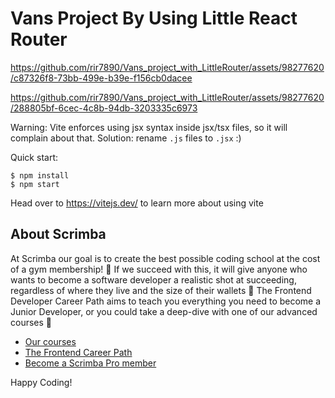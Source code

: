# Vans Project By Using Little React Router



https://github.com/rir7890/Vans_project_with_LittleRouter/assets/98277620/c87326f8-73bb-499e-b39e-f156cb0dacee



https://github.com/rir7890/Vans_project_with_LittleRouter/assets/98277620/288805bf-6cec-4c8b-94db-3203335c6973



Warning: Vite enforces using jsx syntax inside jsx/tsx files, so it will complain about that. Solution: rename `.js` files to `.jsx` :)

Quick start:

```
$ npm install
$ npm start
````

Head over to https://vitejs.dev/ to learn more about using vite
## About Scrimba

At Scrimba our goal is to create the best possible coding school at the cost of a gym membership! 💜
If we succeed with this, it will give anyone who wants to become a software developer a realistic shot at succeeding, regardless of where they live and the size of their wallets 🎉
The Frontend Developer Career Path aims to teach you everything you need to become a Junior Developer, or you could take a deep-dive with one of our advanced courses 🚀

- [Our courses](https://scrimba.com/allcourses)
- [The Frontend Career Path](https://scrimba.com/learn/frontend)
- [Become a Scrimba Pro member](https://scrimba.com/pricing)

Happy Coding!
